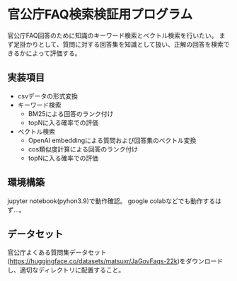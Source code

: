 # 官公庁FAQ検索検証用プログラム
官公庁FAQ回答のために知識のキーワード検索とベクトル検索を行いたい。
まず足掛かりとして、質問に対する回答集を知識として扱い、正解の回答を検索できるかによって評価する。
## 実装項目
- csvデータの形式変換
- キーワード検索
  - BM25による回答のランク付け
  - topNに入る確率での評価
- ベクトル検索
  - OpenAI embeddingによる質問および回答集のベクトル変換
  - cos類似度計算による回答のランク付け
  - topNに入る確率での評価
## 環境構築
jupyter notebook(pyhon3.9)で動作確認。
google colabなどでも動作するはず...。
## データセット
官公庁よくある質問集データセット(https://huggingface.co/datasets/matsuxr/JaGovFaqs-22k)をダウンロードし、適切なディレクトリに配置すること。
